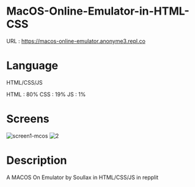 # MacOS-Online-Emulator-in-HTML-CSS
URL : https://macos-online-emulator.anonyme3.repl.co

# Language
HTML/CSS/JS

HTML : 80%
CSS : 19%
JS : 1%

# Screens
![screen1-mcos](https://user-images.githubusercontent.com/108865624/180622599-2a058595-4913-4256-8d62-9f2d08effa00.png)
![2](https://user-images.githubusercontent.com/108865624/180622648-e7200be9-636b-4b99-b6a7-23bc9b6e762b.png)

# Description
A MACOS On Emulator by Soullax in HTML/CSS/JS in repplit
